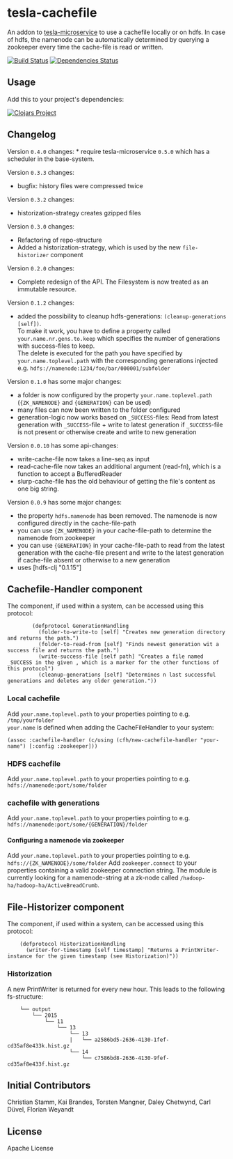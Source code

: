 # tesla-cachefile

An addon to [tesla-microservice](https://github.com/otto-de/tesla-microservice)
to use a cachefile locally or on hdfs.
In case of hdfs, the namenode can be automatically determined by querying a zookeeper every time the cache-file is read or written.

[![Build Status](https://travis-ci.org/otto-de/tesla-cachefile.svg)](https://travis-ci.org/otto-de/tesla-cachefile)
[![Dependencies Status](http://jarkeeper.com/otto-de/tesla-vault/status.svg)](http://jarkeeper.com/otto-de/tesla-cachefile)

## Usage

Add this to your project's dependencies:

[![Clojars Project](http://clojars.org/de.otto/tesla-cachefile/latest-version.svg)](http://clojars.org/de.otto/tesla-cachefile)

## Changelog

Version `0.4.0` changes:
    * require tesla-microservice `0.5.0` which has a scheduler in the base-system.

Version `0.3.3` changes:
   * bugfix: history files were compressed twice


Version `0.3.2` changes:
   * historization-strategy creates gzipped files


Version `0.3.0` changes:
   * Refactoring of repo-structure
   * Added a historization-strategy, which is used by the new `file-historizer` component

Version `0.2.0` changes:
   * Complete redesign of the API. The Filesystem is now treated as an immutable resource.

Version `0.1.2` changes: 
   
   * added the possibility to cleanup hdfs-generations: `(cleanup-generations [self])`.   
     To make it work, you have to define a property called `your.name.nr.gens.to.keep` which 
     specifies the number of generations with success-files to keep.   
     The delete is executed for the path you have specified by `your.name.toplevel.path` with the corresponding generations injected
     e.g. `hdfs://namenode:1234/foo/bar/000001/subfolder`
   
Version `0.1.0` has some major changes: 
   
   * a folder is now configured by the property `your.name.toplevel.path` (`{ZK_NAMENODE}` and `{GENERATION}` can be used)
   * many files can now been written to the folder configured
   * generation-logic now works based on `_SUCCESS`-files: Read from latest generation with `_SUCCESS`-file + 
     write to latest generation if `_SUCCESS`-file is not present or otherwise create and write to new generation

Version `0.0.10` has some api-changes: 

   * write-cache-file now takes a line-seq as input
   * read-cache-file now takes an additional argument (read-fn), which is a function to accept a BufferedReader
   * slurp-cache-file has the old behaviour of getting the file's content as one big string. 

Version `0.0.9` has some major changes: 

   * the property `hdfs.namenode` has been removed. The namenode is now configured directly in the cache-file-path
   * you can use `{ZK_NAMENODE}` in your cache-file-path to determine the namenode from zookeeper
   * you can use `{GENERATION}` in your cache-file-path to read from the latest generation with the cache-file present and
     write to the latest generation if cache-file absent or otherwise to a new generation
   * uses [hdfs-clj "0.1.15"]


## Cachefile-Handler component
The component, if used within a system, can be accessed using this protocol:

            (defprotocol GenerationHandling
              (folder-to-write-to [self] "Creates new generation directory and returns the path.")
              (folder-to-read-from [self] "Finds newest generation wit a success file and returns the path.")
              (write-success-file [self path] "Creates a file named _SUCCESS in the given , which is a marker for the other functions of this protocol")
              (cleanup-generations [self] "Determines n last successful generations and deletes any older generation."))

### Local cachefile
Add `your.name.toplevel.path` to your properties pointing to e.g. `/tmp/yourfolder`  
`your.name` is defined when adding the CacheFileHandler to your system:

    (assoc :cachefile-handler (c/using (cfh/new-cachefile-handler "your-name") [:config :zookeeper]))

### HDFS cachefile
Add `your.name.toplevel.path` to your properties pointing to e.g. `hdfs://namenode:port/some/folder`

### cachefile with generations
Add `your.name.toplevel.path` to your properties pointing to e.g. `hdfs://namenode:port/some/{GENERATION}/folder`

#### Configuring a namenode via zookeeper
Add `your.name.toplevel.path` to your properties pointing to e.g. `hdfs://{ZK_NAMENODE}/some/folder`
Add `zookeeper.connect` to your properties containing a valid zookeeper connection string.
The module is currently looking for a namenode-string at a zk-node called `/hadoop-ha/hadoop-ha/ActiveBreadCrumb`.


## File-Historizer component
The component, if used within a system, can be accessed using this protocol:

        (defprotocol HistorizationHandling
          (writer-for-timestamp [self timestamp] "Returns a PrintWriter-instance for the given timestamp (see Historization)"))

### Historization            
A new PrintWriter is returned for every new hour.
This leads to the following fs-structure:

        └── output
            └── 2015
                └── 11
                    └── 13
                        └── 13
                        |   └── a2586bd5-2636-4130-1fef-cd35af8e433k.hist.gz
                        └── 14
                            └── c7586bd8-2636-4130-9fef-cd35af8e433f.hist.gz


## Initial Contributors

Christian Stamm, Kai Brandes, Torsten Mangner, Daley Chetwynd, Carl Düvel, Florian Weyandt

## License

Apache License
